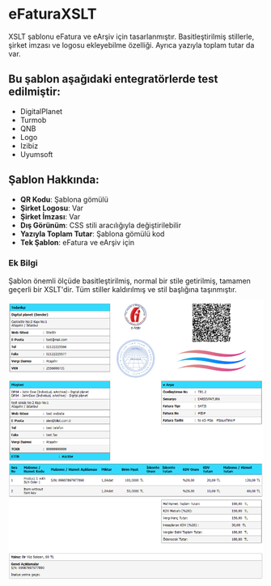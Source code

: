 # eFaturaXSLT
XSLT şablonu eFatura ve eArşiv için tasarlanmıştır. Basitleştirilmiş stillerle, şirket imzası ve logosu ekleyebilme özelliği. Ayrıca yazıyla toplam tutar da var.

## Bu şablon aşağıdaki entegratörlerde test edilmiştir:
- DigitalPlanet
- Turmob
- QNB
- Logo
- Izibiz
- Uyumsoft

## Şablon Hakkında:
- **QR Kodu**: Şablona gömülü
- **Şirket Logosu**: Var
- **Şirket İmzası**: Var
- **Dış Görünüm**: CSS stili aracılığıyla değiştirilebilir
- **Yazıyla Toplam Tutar**: Şablona gömülü kod
- **Tek Şablon**: eFatura ve eArşiv için

### Ek Bilgi
Şablon önemli ölçüde basitleştirilmiş, normal bir stile getirilmiş, tamamen geçerli bir XSLT'dir. Tüm stiller kaldırılmış ve stil başlığına taşınmıştır.

![image](preview.png)
